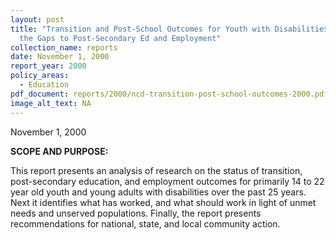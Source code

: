 ```yaml
---
layout: post
title: "Transition and Post-School Outcomes for Youth with Disabilities: Closing
  the Gaps to Post-Secondary Ed and Employment"
collection_name: reports
date: November 1, 2000
report_year: 2000
policy_areas:
  - Education
pdf_document: reports/2000/ncd-transition-post-school-outcomes-2000.pdf
image_alt_text: NA
---
```

N﻿ovember 1, 2000

**S﻿COPE AND PURPOSE:**

This report presents an analysis of research on the status of transition, post-secondary education, and employment outcomes for primarily 14 to 22 year old youth and young adults with disabilities over the past 25 years. Next it identifies what has worked, and what should work in light of unmet needs and unserved populations. Finally, the report presents recommendations for national, state, and local community action.